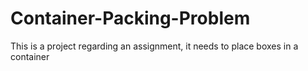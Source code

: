 # Container-Packing-Problem
This is a project regarding an assignment, it needs to place boxes in a container
